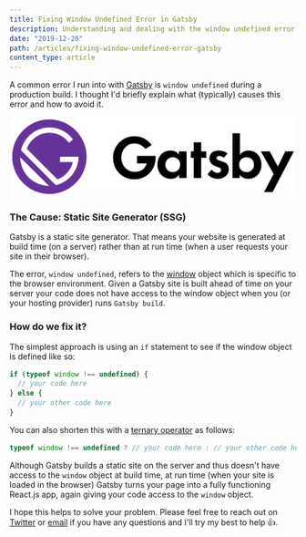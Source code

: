 ```yaml
---
title: Fixing Window Undefined Error in Gatsby
description: Understanding and dealing with the window undefined error during a Gatsby build.
date: "2019-12-28"
path: /articles/fixing-window-undefined-error-gatsby
content_type: article
---
```


A common error I run into with [Gatsby](https://gatsbyjs.org) is `window undefined` during a production build. I thought I'd briefly explain what (typically) causes this error and how to avoid it.

![Gatsby](../../../src/images/Gatsby_Logo.png)

### The Cause: Static Site Generator (SSG)

Gatsby is a static site generator. That means your website is generated at build time (on a server) rather than at run time (when a user requests your site in their browser).

The error, `window undefined`, refers to the [window](https://developer.mozilla.org/en-US/docs/Web/API/Window) object which is specific to the browser environment. Given a Gatsby site is built ahead of time on your server your code does not have access to the window object when you (or your hosting provider) runs `Gatsby build`.

### How do we fix it?

The simplest approach is using an `if` statement to see if the window object is defined like so:

```javascript
if (typeof window !== undefined) {
  // your code here
} else {
  // your other code here
}
```

You can also shorten this with a [ternary operator](https://developer.mozilla.org/en-US/docs/Web/JavaScript/Reference/Operators/Conditional_Operator) as follows:

```javascript
typeof window !== undefined ? // your code here : // your other code here
```

Although Gatsby builds a static site on the server and thus doesn't have access to the `window` object at build time, at run time (when your site is loaded in the browser) Gatsby turns your page into a fully functioning React.js app, again giving your code access to the `window` object.

I hope this helps to solve your problem. Please feel free to reach out on [Twitter](https://twitter.com/kempsterrrr) or [email](mailto:kempsterwilliam@gmail.com) if you have any questions and I'll try my best to help 👍.
